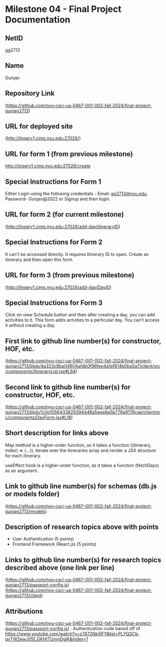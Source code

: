 Milestone 04 - Final Project Documentation
===

NetID
---
gg2713

Name
---
Gunjan

Repository Link
---
(https://github.com/nyu-csci-ua-0467-001-002-fall-2024/final-project-gunjan2713)

URL for deployed site 
---
(http://linserv1.cims.nyu.edu:27026/)

URL for form 1 (from previous milestone) 
---
http://linserv1.cims.nyu.edu:27026/create

Special Instructions for Form 1
---
Either Login using the following credentials - Email: gg2713@nyu.edu, Password- Gunjan@2022 or Signup and then login. 

URL for form 2 (for current milestone)
---
(http://linserv1.cims.nyu.edu:27026/add-day/itineraryID)

Special Instructions for Form 2
---
It can't be accessed directly. It requires Itinerary ID to open. Create an itinerary and then open this form. 

URL for form 3 (from previous milestone) 
---
(http://linserv1.cims.nyu.edu:27026/add-day/DayID)

Special Instructions for Form 3
---
Click on view Schedule button and then after creating a day, you can add acitvities to it. This form adds actvities to a perticular day. You can't access it without creating a day.

First link to github line number(s) for constructor, HOF, etc.
---
(https://github.com/nyu-csci-ua-0467-001-002-fall-2024/final-project-gunjan2713/blob/4a323c8ba04604afdb0f96fee4a1ef614b0ba5a7/client/src/components/ItineraryList.jsx#L64)

Second link to github line number(s) for constructor, HOF, etc.
---
(https://github.com/nyu-csci-ua-0467-001-002-fall-2024/final-project-gunjan2713/blob/1c0cf056433825394446a5eee6a5b778a9178cae/client/src/components/DayForm.jsx#L18)

Short description for links above
---
Map method is a higher-order function, as it takes a function ((itinerary, index) => (...)), iterate over the itineraries array and render a JSX structure for each itinerary.  

useEffect hook is a higher-order function, as it takes a function (fetchDays) as an argument.

Link to github line number(s) for schemas (db.js or models folder)
---
(https://github.com/nyu-csci-ua-0467-001-002-fall-2024/final-project-gunjan2713/models) 

Description of research topics above with points
---
* User Authentication (5 points)
* Frontend Framework (React.js) (5 points)

Links to github line number(s) for research topics described above (one link per line)
---
(https://github.com/nyu-csci-ua-0467-001-002-fall-2024/final-project-gunjan2713/passport-config.js)  
(https://github.com/nyu-csci-ua-0467-001-002-fall-2024/final-project-gunjan2713/client)

Attributions
---
(https://github.com/nyu-csci-ua-0467-001-002-fall-2024/final-project-gunjan2713/passport-config.js) : Authentication code based off of https://www.youtube.com/watch?v=z7872Nki5FY&list=PLYQSCk-qyTW2ewJ05f_GKHtTIzjynDgjK&index=1

